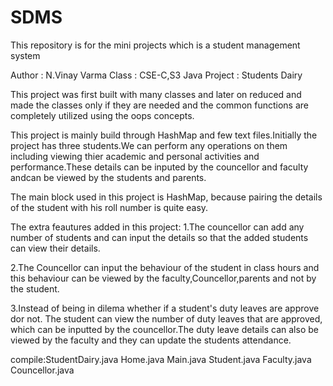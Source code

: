 # SDMS
This repository is for the mini projects which is a student management system

Author : N.Vinay Varma
Class : CSE-C,S3
Java Project : Students Dairy

This project was first built with many classes and later on reduced and made the classes
only if they are needed and the common functions are completely utilized using the oops concepts.

This project is mainly build through HashMap and few text files.Initially the project
has three students.We can perform any operations on them including viewing thier academic and
personal activities and performance.These details can be inputed by the councellor
and faculty andcan be viewed by the students and parents.

The main block used in this project is HashMap, because pairing the details of the
student with his roll number is quite easy.

The extra feautures added in this project:
1.The councellor can add any number of students and can input the details so that
the added students can view their details.

2.The Councellor can input the behaviour of the student in class hours and this
behaviour can be viewed by the faculty,Councellor,parents and not by the student.

3.Instead of being in dilema whether if a student's duty leaves are approve dor not.
The student can view the number of duty leaves that are approved, which can be
inputted by the councellor.The duty leave details can also be viewed by the faculty and they
can update the students attendance.

compile:StudentDairy.java Home.java Main.java Student.java Faculty.java Councellor.java


